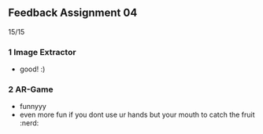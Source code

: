 ## Feedback Assignment 04

15/15

### 1 Image Extractor

- good! :)

### 2 AR-Game

- funnyyy
- even more fun if you dont use ur hands but your mouth to catch the fruit :nerd:
